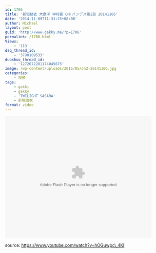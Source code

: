 ```yaml
---
id: 1706
title: '新垣結衣 大泉洋 中村蒼 OH!バンデス第2部 20141106'
date: '2014-11-09T11:31:25+08:00'
author: Michael
layout: post
guid: 'http://www.gakky.me/?p=1706'
permalink: /1706.html
Views:
    - '113'
dsq_thread_id:
    - '3798109533'
duoshuo_thread_id:
    - '1272072281174049675'
image: /wp-content/uploads/2015/05/oh2-20141106.jpg
categories:
    - 视频
tags:
    - gakki
    - gakky
    - 'TWILIGHT SASARA'
    - 新垣结衣
format: video
---
```


<embed height="400" src="http://www.tudou.com/v/qwyW5rxbFXQ/&bid=05&rpid=51229674&resourceId=51229674_05_05_99/v.swf" type="application/x-shockwave-flash" width="480"></embed>

source: [https://www.youtube.com/watch?v=hOGuwpc\_4KI ](https://www.youtube.com/watch?v=hOGuwpc_4KI )